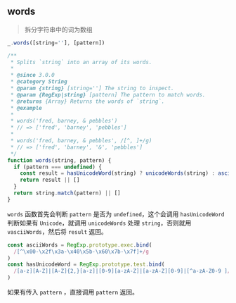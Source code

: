 ## words

> 拆分字符串中的词为数组

```js
_.words([string=''], [pattern])
```

```js
/**
 * Splits `string` into an array of its words.
 *
 * @since 3.0.0
 * @category String
 * @param {string} [string=''] The string to inspect.
 * @param {RegExp|string} [pattern] The pattern to match words.
 * @returns {Array} Returns the words of `string`.
 * @example
 *
 * words('fred, barney, & pebbles')
 * // => ['fred', 'barney', 'pebbles']
 *
 * words('fred, barney, & pebbles', /[^, ]+/g)
 * // => ['fred', 'barney', '&', 'pebbles']
 */
function words(string, pattern) {
  if (pattern === undefined) {
    const result = hasUnicodeWord(string) ? unicodeWords(string) : asciiWords(string)
    return result || []
  }
  return string.match(pattern) || []
}
```

`words` 函数首先会判断 `pattern` 是否为 `undefined`，这个会调用 `hasUnicodeWord` 判断如果有 `Unicode`，就调用 `unicodeWords` 处理 `string`，否则就用 `vasciiWords`，然后将 `result` 返回。

```js
const asciiWords = RegExp.prototype.exec.bind(
  /[^\x00-\x2f\x3a-\x40\x5b-\x60\x7b-\x7f]+/g
)
const hasUnicodeWord = RegExp.prototype.test.bind(
  /[a-z][A-Z]|[A-Z]{2,}[a-z]|[0-9][a-zA-Z]|[a-zA-Z][0-9]|[^a-zA-Z0-9 ]/
)
```

如果有传入 `pattern` ，直接调用 `pattern` 返回。
